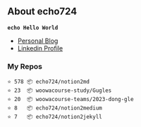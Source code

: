 ## About echo724

<code>**echo Hello World**</code>

- [Personal Blog](https://medium.com/echo-devblog)
- [Linkedin Profile](https://www.linkedin.com/in/eunchan-cho-382001184)

### My Repos
```
⭐️ 578 📦 echo724/notion2md
⭐️ 23  📦 woowacourse-study/Gugles
⭐️ 20  📦 woowacourse-teams/2023-dong-gle
⭐️ 8   📦 echo724/notion2medium
⭐️ 7   📦 echo724/notion2jekyll
```
